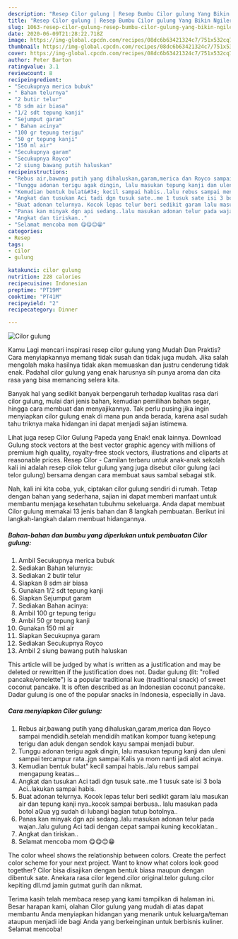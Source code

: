 ```yaml
---
description: "Resep Cilor gulung | Resep Bumbu Cilor gulung Yang Bikin Ngiler"
title: "Resep Cilor gulung | Resep Bumbu Cilor gulung Yang Bikin Ngiler"
slug: 1063-resep-cilor-gulung-resep-bumbu-cilor-gulung-yang-bikin-ngiler
date: 2020-06-09T21:28:22.718Z
image: https://img-global.cpcdn.com/recipes/08dc6b63421324c7/751x532cq70/cilor-gulung-foto-resep-utama.jpg
thumbnail: https://img-global.cpcdn.com/recipes/08dc6b63421324c7/751x532cq70/cilor-gulung-foto-resep-utama.jpg
cover: https://img-global.cpcdn.com/recipes/08dc6b63421324c7/751x532cq70/cilor-gulung-foto-resep-utama.jpg
author: Peter Barton
ratingvalue: 3.1
reviewcount: 8
recipeingredient:
- "Secukupnya merica bubuk"
- " Bahan telurnya"
- "2 butir telur"
- "8 sdm air biasa"
- "1/2 sdt tepung kanji"
- "Sejumput garam"
- " Bahan acinya"
- "100 gr tepung terigu"
- "50 gr tepung kanji"
- "150 ml air"
- "Secukupnya garam"
- "Secukupnya Royco"
- "2 siung bawang putih haluskan"
recipeinstructions:
- "Rebus air,bawang putih yang dihaluskan,garam,merica dan Royco sampai mendidih.setelah mendidih matikan kompor tuang ketepung terigu dan aduk dengan sendok kayu sampai menjadi bubur."
- "Tunggu adonan terigu agak dingin, lalu masukan tepung kanji dan uleni sampai tercampur rata..jgn sampai Kalis ya mom nanti jadi alot acinya."
- "Kemudian bentuk bulat&#34; kecil sampai habis..lalu rebus sampai mengapung keatas..."
- "Angkat dan tusukan Aci tadi dgn tusuk sate..me 1 tusuk sate isi 3 bola Aci..lakukan sampai habis."
- "Buat adonan telurnya. Kocok lepas telur beri sedikit garam lalu masukan air dan tepung kanji nya..kocok sampai berbusa.. lalu masukan pada botol aQua yg sudah di lubangi bagian tutup botolnya.."
- "Panas kan minyak dgn api sedang..lalu masukan adonan telur pada wajan..lalu gulung Aci tadi dengan cepat sampai kuning kecoklatan.."
- "Angkat dan tiriskan.."
- "Selamat mencoba mom 😋😋😊😁"
categories:
- Resep
tags:
- cilor
- gulung

katakunci: cilor gulung 
nutrition: 228 calories
recipecuisine: Indonesian
preptime: "PT19M"
cooktime: "PT41M"
recipeyield: "2"
recipecategory: Dinner

---
```



![Cilor gulung](https://img-global.cpcdn.com/recipes/08dc6b63421324c7/751x532cq70/cilor-gulung-foto-resep-utama.jpg)

Kamu Lagi mencari inspirasi resep cilor gulung yang Mudah Dan Praktis? Cara menyiapkannya memang tidak susah dan tidak juga mudah. Jika salah mengolah maka hasilnya tidak akan memuaskan dan justru cenderung tidak enak. Padahal cilor gulung yang enak harusnya sih punya aroma dan cita rasa yang bisa memancing selera kita.

Banyak hal yang sedikit banyak berpengaruh terhadap kualitas rasa dari cilor gulung, mulai dari jenis bahan, kemudian pemilihan bahan segar, hingga cara membuat dan menyajikannya. Tak perlu pusing jika ingin menyiapkan cilor gulung enak di mana pun anda berada, karena asal sudah tahu triknya maka hidangan ini dapat menjadi sajian istimewa.

Lihat juga resep Cilor Gulung Papeda yang Enak! enak lainnya. Download Gulung stock vectors at the best vector graphic agency with millions of premium high quality, royalty-free stock vectors, illustrations and cliparts at reasonable prices. Resep Cilor - Camilan terbaru untuk anak-anak sekolah kali ini adalah resep cilok telur gulung yang juga disebut cilor gulung (aci telor gulung) bersama dengan cara membuat saus sambal sebagai stik.


Nah, kali ini kita coba, yuk, ciptakan cilor gulung sendiri di rumah. Tetap dengan bahan yang sederhana, sajian ini dapat memberi manfaat untuk membantu menjaga kesehatan tubuhmu sekeluarga. Anda dapat membuat Cilor gulung memakai 13 jenis bahan dan 8 langkah pembuatan. Berikut ini langkah-langkah dalam membuat hidangannya.

<!--inarticleads1-->

##### Bahan-bahan dan bumbu yang diperlukan untuk pembuatan Cilor gulung:

1. Ambil Secukupnya merica bubuk
1. Sediakan  Bahan telurnya:
1. Sediakan 2 butir telur
1. Siapkan 8 sdm air biasa
1. Gunakan 1/2 sdt tepung kanji
1. Siapkan Sejumput garam
1. Sediakan  Bahan acinya:
1. Ambil 100 gr tepung terigu
1. Ambil 50 gr tepung kanji
1. Gunakan 150 ml air
1. Siapkan Secukupnya garam
1. Sediakan Secukupnya Royco
1. Ambil 2 siung bawang putih haluskan


This article will be judged by what is written as a justification and may be deleted or rewritten if the justification does not. Dadar gulung (lit: &#34;rolled pancake/omelette&#34;) is a popular traditional kue (traditional snack) of sweet coconut pancake. It is often described as an Indonesian coconut pancake. Dadar gulung is one of the popular snacks in Indonesia, especially in Java. 

<!--inarticleads2-->

##### Cara menyiapkan Cilor gulung:

1. Rebus air,bawang putih yang dihaluskan,garam,merica dan Royco sampai mendidih.setelah mendidih matikan kompor tuang ketepung terigu dan aduk dengan sendok kayu sampai menjadi bubur.
1. Tunggu adonan terigu agak dingin, lalu masukan tepung kanji dan uleni sampai tercampur rata..jgn sampai Kalis ya mom nanti jadi alot acinya.
1. Kemudian bentuk bulat&#34; kecil sampai habis..lalu rebus sampai mengapung keatas...
1. Angkat dan tusukan Aci tadi dgn tusuk sate..me 1 tusuk sate isi 3 bola Aci..lakukan sampai habis.
1. Buat adonan telurnya. Kocok lepas telur beri sedikit garam lalu masukan air dan tepung kanji nya..kocok sampai berbusa.. lalu masukan pada botol aQua yg sudah di lubangi bagian tutup botolnya..
1. Panas kan minyak dgn api sedang..lalu masukan adonan telur pada wajan..lalu gulung Aci tadi dengan cepat sampai kuning kecoklatan..
1. Angkat dan tiriskan..
1. Selamat mencoba mom 😋😋😊😁


The color wheel shows the relationship between colors. Create the perfect color scheme for your next project. Want to know what colors look good together? Cilor bisa disajikan dengan bentuk biasa maupun dengan dibentuk sate. Anekara rasa cilor legend.cilor original.telor gulung.cilor kepiting dll.md jamin gutmat gurih dan nikmat. 

Terima kasih telah membaca resep yang kami tampilkan di halaman ini. Besar harapan kami, olahan Cilor gulung yang mudah di atas dapat membantu Anda menyiapkan hidangan yang menarik untuk keluarga/teman ataupun menjadi ide bagi Anda yang berkeinginan untuk berbisnis kuliner. Selamat mencoba!
